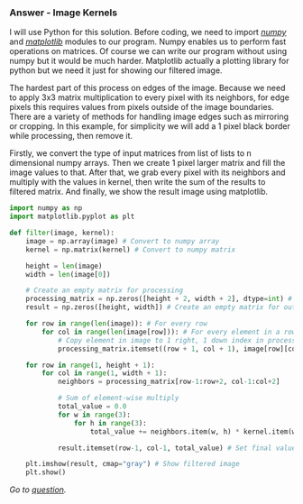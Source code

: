 ### Answer - Image Kernels

I will use Python for this solution. Before coding, we need to import _[numpy](https://docs.scipy.org/doc/numpy/user/whatisnumpy.html)_ and _[matplotlib](https://matplotlib.org/)_ modules to our program. Numpy enables us to perform fast operations on matrices. Of course we can write our program without using numpy but it would be much harder. Matplotlib actually a plotting library for python but we need it just for showing our filtered image.

The hardest part of this process on edges of the image. Because we need to apply 3x3 matrix multiplication to every pixel with its neighbors, for edge pixels this requires values from pixels outside of the image boundaries. There are a variety of methods for handling image edges such as mirroring or cropping. In this example, for simplicity we will add a 1 pixel black border while processing, then remove it.

Firstly, we convert the type of input matrices from list of lists to n dimensional numpy arrays. Then we create 1 pixel larger matrix and fill the image values to that. After that, we grab every pixel with its neighbors and multiply with the values in kernel, then write the sum of the results to filtered matrix. And finally, we show the result image using matplotlib.

```python
import numpy as np
import matplotlib.pyplot as plt

def filter(image, kernel):
    image = np.array(image) # Convert to numpy array
    kernel = np.matrix(kernel) # Convert to numpy matrix

    height = len(image)
    width = len(image[0])

    # Create an empty matrix for processing
    processing_matrix = np.zeros([height + 2, width + 2], dtype=int) # 1 pixel larger from borders
    result = np.zeros([height, width]) # Create an empty matrix for output

    for row in range(len(image)): # For every row
        for col in range(len(image[row])): # For every element in a row
            # Copy element in image to 1 right, 1 down index in processing matrix for edge handling
            processing_matrix.itemset((row + 1, col + 1), image[row][col])

    for row in range(1, height + 1):
        for col in range(1, width + 1):
            neighbors = processing_matrix[row-1:row+2, col-1:col+2]

            # Sum of element-wise multiply
            total_value = 0.0
            for w in range(3):
                for h in range(3):
                    total_value += neighbors.item(w, h) * kernel.item(w, h)

            result.itemset(row-1, col-1, total_value) # Set final value to index

    plt.imshow(result, cmap="gray") # Show filtered image
    plt.show()
```

_Go to [question](https://github.com/enesdemirag/programming-exercises/blob/master/questions/image-kernels.md)._
